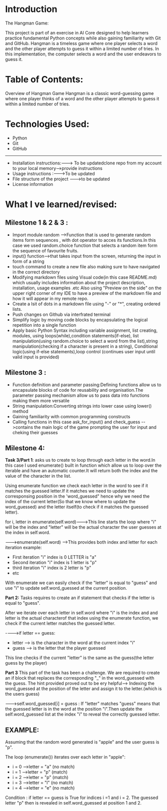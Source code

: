 # Introduction
The Hangman Game: 

This project is part of an exercise in AI Core designed to help learners practice fundamental Python concepts while also gaining familiarity with Git and GitHub. Hangman is a timeless game where one player selects a word and the other player attempts to guess it within a limited number of tries. In this implementation, the computer selects a word and the user endeavors to guess it.


# Table of Contents:

Overview of Hangman Game
Hangman is a classic word-guessing game where one player thinks of a word and the other player attempts to guess it within a limited number of tries.

# Technologies Used:
- Python
- Git
- GitHub

---
- Installation instructions:---> To be updatedclone repo from my account to your local memory-->provide instructions
- Usage instructions :--->To be updated
- File structure of the project --->to be updated
- License information

# What I ve learned/revised:

## Milestone 1 & 2 & 3 :

- Import module random -->Function that is used to generate random items form sequences , with dot operator to acces its functions.In this case we used random.choice function that selects a random item form the sequence of favourite fruits.
- input() function-->that takes input from the screen, returning the input in form of a string
- touch command to create a new file also making sure to have navigated in the correct directory
- Modifying markdown files using Visual code(in this case README.md) which usually includes information about the project description, installation, usage examples .etc Also using "Preview on the side" on the upper right corner of my IDE to have a preview of the markdown file and how it will appear in my remote repo.
- Create a lsit of dots in a markdown file using "-" or "*", creating ordered lists.
- Push changes on Github via interfrated terminal
- Simplify logic by moving code blocks by encapsulating the logical repetition into a single function
- Apply basic Python Syntax including variable assignment, list creating, modules, using loops(while),condition statements(if-else), list manipulation(using random.choice to select a word from the list),string manipulation(checking if a character is present in a string), Conditional logic(using if-else statements),loop control (continues user input until valid input is provided)
## Milestone 3 :

- Function definition and parameter passing:Defining functions allow us to encapsulate blocks of code for reusability and organisation.The parameter passing mechanism allow us to pass data into functions making them more versatile 
- String manipulation:Converting strings into lower case using lower() method
- Gaining familiarity with common programming constructs
- Calling functions in this case ask_for_input() and check_guess -->contains the main logic of the game prompting the user for input and cheking their guesses

## Milestone 4:
<b>Task 3/Part 1</b>: asks us to create το loop through each letter in the word.In this case I used enumerate() built in function which allow us to loop over the iterable and have an automatic counter.It will return both the index and the value of the character in the list.

Using enumerate function we check each letter in the word to see if it matches the guessed letter.If it matches we need to update the corresponsing position in the 'word_guessed" hence why we need the index of the current letter(So that we know where to update the word_guessed) and the letter itself(to check if it matches the guessed letter).

for i, letter in enumerate(self.word)--->This line starts the loop where "i" will be the index and "letter" will be the actual character the user guesses at the index in self.word.

--->enumerate(self.word) -->This provides both index and letter for each iteration
example:

- First iteration "i" index is 0 LETTER is "a"
- Second iteration "i" index is 1 letter is "p"
- third iteration "i" index is 2 letter is "p"
- etc

With enumerate we can easily check if the "letter" is equal to "guess" and use "i" to update self.word_guessed at the current position.

<b>Part 2:</b>
Tasks requires to create an if statement that checks if the letter is equal to "guess".

After we iterate over each letter in self.word where "i" is the index and and letter is the actual characterof that index using the enumerate function, we check if the current letter matches the guessed letter.

---->if letter == guess: 

- letter --> is the character in the word at the current index "i"
- guess --> is the letter that the player guessed

This line checks if the current "letter" is the same as the guess(the letter guess by the player)

<b>Part 3</b> This part of the task has been a challenge. We are required to create an if block that replaces the corresponding "_" in the word_guessed with the guess. The hint provided proved out to be ery helpful--> Indexing the word_guessed at the position of the letter and assign it to the letter.(which is the users guess)

--->self.word_guessed[i] = guess : If "letter" matches "guess" means that the guessed letter is in the word at the position "i".Then update the self.word_guessed list at the index "i" to reveal the correctly guessed letter.

## EXAMPLE:
Assuming that the random word generated is "apple" and the user guess is "p".

The loop (enumerate()) iterates over each letter in "apple":

- i = 0 -->letter = "a" (no match)
- i = 1 -->letter = "p" (match)
- i = 2 -->letter = "p" (match)
- i = 3 -->letter = "l" (no match)
- i = 4 -->letter = "e" (no match)

Condition : if letter == guess is True for indices i =1 and i = 2. The guessed letter "p" then is revealed in self.word_guessed at position 1 and 2.




